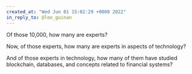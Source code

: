 ```yaml
---
created_at: "Wed Jun 01 15:02:29 +0000 2022"
in_reply_to: @leo_guinan
---
```


Of those 10,000, how many are experts? 

Now, of those experts, how many are experts in aspects of technology?

And of those experts in technology, how many of them have studied blockchain, databases, and concepts related to financial systems?
